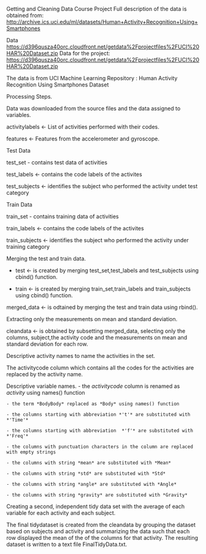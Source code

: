 Getting and Cleaning Data Course Project
Full description of the data is obtained from: http://archive.ics.uci.edu/ml/datasets/Human+Activity+Recognition+Using+Smartphones

Data
https://d396qusza40orc.cloudfront.net/getdata%2Fprojectfiles%2FUCI%20HAR%20Dataset.zip
Data for the project:
https://d396qusza40orc.cloudfront.net/getdata%2Fprojectfiles%2FUCI%20HAR%20Dataset.zip

The data is from UCI Machine Learning Repository : Human Activity Recognition Using Smartphones Dataset
    
Processing Steps.

Data was downloaded from the source files and the data assigned to variables.

activitylabels <- List of activities performed with their codes.

features <- Features from the accelerometer and gyroscope.

Test Data

test_set - contains test data of activities

test_labels <- contains the code labels of the activites

test_subjects <- identifies the subject who performed the activity undet test category

Train Data

train_set - contains training data of activities

train_labels <- contains the code labels of the activites

train_subjects <- identifies the subject who performed the activity under training category

Merging the test and train data.

- test <- is created by merging test_set,test_labels and test_subjects using cbind() function.

- train <- is created by merging train_set,train_labels and train_subjects using cbind() function.

merged_data <- is odtained by merging the test and train data using rbind().

Extracting only the measurements on mean and standard deviation.

cleandata <- is obtained by subsetting merged_data, selecting only the columns, subject,the activity code and the measurements on mean and standard deviation for each row.

Descriptive activity names to name the activities in the set.

The activitycode column which contains all the codes for the activities are replaced by the activity name.

Descriptive variable names.
    - the *activitycode* column is renamed as *activity* using names() function
    
    - the term *BodyBody* replaced as *Body* using names() function 
    
    - the columns starting with abbreviation *'t'* are substituted with *'Time'*
    
    - the columns starting with abbreviation  *'f'* are substituted with *'Freq'*
    
    - the columns with punctuation characters in the column are replaced with empty strings
    
    - the columns with string *mean* are substituted with *Mean*
    
    - the columns with string *std* are substituted with *Std*
    
    - the columns with string *angle* are substituted with *Angle*
    
    - the columns with string *gravity* are substituted with *Gravity*
    
Creating a second, independent tidy data set with the average of each variable for each activity and each subject.

The final tidydataset is created from the cleandata by grouping the dataset based on subjects and activity and summarizing the data such that each row displayed the mean of the of the columns for that activity. The resulting dataset is written to a text file FinalTidyData.txt.


